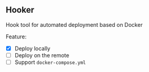 ## Hooker

Hook tool for automated deployment based on Docker

Feature:

- [x] Deploy locally
- [ ] Deploy on the remote
- [ ] Support `docker-compose.yml`
